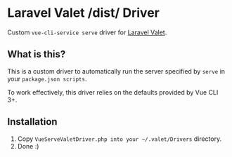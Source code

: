 # Laravel Valet /dist/ Driver

Custom `vue-cli-service serve` driver for [Laravel Valet](https://laravel.com/docs/master/valet).

## What is this?

This is a custom driver to automatically run the server specified by `serve` in your `package.json scripts`.

To work effectively, this driver relies on the defaults provided by Vue CLI 3+.

## Installation

1. Copy `VueServeValetDriver.php into your ~/.valet/Drivers` directory.
2. Done :)
